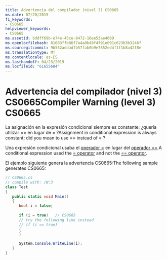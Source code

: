 ```yaml
---
title: Advertencia del compilador (nivel 3) CS0665
ms.date: 07/20/2015
f1_keywords:
- CS0665
helpviewer_keywords:
- CS0665
ms.assetid: bddff69b-e74e-45ce-8472-16ee53ae4609
ms.openlocfilehash: 81683ffb86f7a4a8b49f4f91e091c623b3b3246f
ms.sourcegitcommit: 9b552addadfb57fab0b9e7852ed4f1f1b8a42f8e
ms.translationtype: MT
ms.contentlocale: es-ES
ms.lasthandoff: 04/23/2019
ms.locfileid: "61655684"
---
```

# <a name="compiler-warning-level-3-cs0665"></a><span data-ttu-id="ed779-102">Advertencia del compilador (nivel 3) CS0665</span><span class="sxs-lookup"><span data-stu-id="ed779-102">Compiler Warning (level 3) CS0665</span></span>
<span data-ttu-id="ed779-103">La asignación en la expresión condicional siempre es constante; ¿quería utilizar == en lugar de = ?</span><span class="sxs-lookup"><span data-stu-id="ed779-103">Assignment in conditional expression is always constant; did you mean to use == instead of = ?</span></span>  
  
 <span data-ttu-id="ed779-104">Una expresión condicional usaba el [operador =](../../csharp/language-reference/operators/assignment-operator.md) en lugar del [operador ==](../../csharp/language-reference/operators/equality-operators.md#equality-operator-).</span><span class="sxs-lookup"><span data-stu-id="ed779-104">A conditional expression used the [= operator](../../csharp/language-reference/operators/assignment-operator.md) and not the [== operator](../../csharp/language-reference/operators/equality-operators.md#equality-operator-).</span></span>
  
 <span data-ttu-id="ed779-105">El ejemplo siguiente genera la advertencia CS0665:</span><span class="sxs-lookup"><span data-stu-id="ed779-105">The following sample generates CS0665:</span></span>  
  
```csharp  
// CS0665.cs  
// compile with: /W:3  
class Test  
{  
   public static void Main()  
   {  
      bool i = false;  
  
      if (i = true)   // CS0665  
      // try the following line instead  
      // if (i == true)  
      {  
      }  
  
      System.Console.WriteLine(i);  
   }  
}  
```

